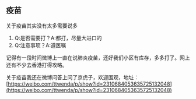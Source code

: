 ## 疫苗

关于疫苗其实没有太多需要说多

1. Q:是否需要打？A:都打，尽量大进口的
2. Q:注意事项？A:遵医嘱

记得有一段时间微博上一直在说肺炎疫苗，还好我们小区有库存，多多打了。网上还有不少去香港打得攻略。

关于疫苗我还在微博问答上问了京虎子，欢迎围观，地址：[https://weibo.com/ttwenda/p/show?id=2310684053635725132048](https://weibo.com/ttwenda/p/show?id=2310684053635725132048)
